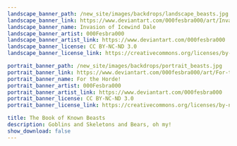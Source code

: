 ```yaml
---
landscape_banner_path: /new_site/images/backdrops/landscape_beasts.jpg
landscape_banner_link: https://www.deviantart.com/000fesbra000/art/Invasion-of-Icewind-Dale-805560238
landscape_banner_name: Invasion of Icewind Dale
landscape_banner_artist: 000Fesbra000
landscape_banner_artist_link: https://www.deviantart.com/000fesbra000
landscape_banner_license: CC BY-NC-ND 3.0
landscape_banner_license_link: https://creativecommons.org/licenses/by-nc-nd/3.0/

portrait_banner_path: /new_site/images/backdrops/portrait_beasts.jpg
portrait_banner_link: https://www.deviantart.com/000fesbra000/art/For-the-Horde-774418637
portrait_banner_name: For the Horde!
portrait_banner_artist: 000Fesbra000
portrait_banner_artist_link: https://www.deviantart.com/000fesbra000
portrait_banner_license: CC BY-NC-ND 3.0
portrait_banner_license_link: https://creativecommons.org/licenses/by-nc-nd/3.0/

title: The Book of Known Beasts
description: Goblins and Skeletons and Bears, oh my!
show_download: false
---
```

